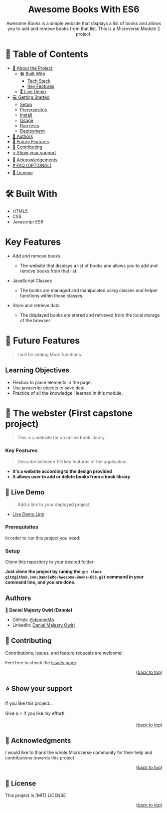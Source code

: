 <a name="readme-top"></a>

<div align="center">
  <br/>

  <h1><b>
Awesome Books With ES6</b></h1>
Awesome Books is a simple website that displays a list of books and allows you to add and remove books from that list. This is a Microverse Module 2 project.

</div>

# 📗 Table of Contents

- [📖 About the Project](#awesom-books)
  - [🛠 Built With](#built-with)
    - [Tech Stack](#tech-stack)
    - [Key Features](#key-features)
  - [🚀 Live Demo](#live-demo)
- [💻 Getting Started](#getting-started)
  - [Setup](#setup)
  - [Prerequisites](#prerequisites)
  - [Install](#install)
  - [Usage](#usage)
  - [Run tests](#run-tests)
  - [Deployment](#triangular_flag_on_post-deployment)
- [👥 Authors](#authors)
- [🔭 Future Features](#future-features)
- [🤝 Contributing](#contributing)
- [⭐️ Show your support](#support)
- [🙏 Acknowledgements](#acknowledgements)
- [❓ FAQ (OPTIONAL)](#faq)
- [📝 License](#license)

# 🛠 Built With

- HTML5
- CSS
- Javascript ES6

# Key Features

- Add and remove books

  - The website that displays a list of books and allows you to add and remove books from that list.

- JavaScript Classes

  - The books are managed and manipulated using classes and helper functions within those classes.

- Store and retrieve data
  - The displayed books are stored and retrieved from the local storage of the browser.

# 🔭 Future Features

> I will be adding More functions.

## Learning Objectives

- Flexbox to place elements in the page.
- Use javascript objects to save data.
- Practice of all the knowledge i learned in this module.

# 📖 The webster (First capstone project)

<a name="about-project"></a>

> This is a website for an online book library.

<!-- Features -->

### Key Features <a name="key-features"></a>

> Describe between 1-3 key features of the application.

- **It's a website according to the design provided**
- **It allows user to add or delete books from a book library**

<!-- LIVE DEMO -->

## 🚀 Live Demo <a name="live-demo"></a>

> Add a link to your deployed project.

- [Live Demo Link](https://github.com/DannieMo/Awesome-Books-ES6.git)

### Prerequisites

In order to run this project you need:

### Setup

Clone this repository to your desired folder:

**Just clone the project by runing the `git clone git@github.com:DannieMo/Awesome-Books-ES6.git` command in your command line, and you are done.**

<!-- AUTHORS -->

## Authors

👤 **Daniel Majesty Owiri (Dannie)**

- GitHub: [@dannieMo](https://github.com/DannieMo/)
- LinkedIn: [Daniel Majesty Owiri](https://linkedin.com/in/daniel-majesty-owiri/)

<!-- CONTRIBUTING -->

## 🤝 Contributing <a name="contributing"></a>

Contributions, issues, and feature requests are welcome!

Feel free to check the [issues page](../../issues/).

<p align="right">(<a href="#readme-top">back to top</a>)</p>

<!-- SUPPORT -->

## ⭐️ Show your support <a name="support"></a>

If you like this project...

Give a ⭐️ if you like my effort!

<p align="right">(<a href="#readme-top">back to top</a>)</p>

<!-- ACKNOWLEDGEMENTS -->

## 🙏 Acknowledgments <a name="acknowledgements"></a>

I would like to thank the whole Microverse community for their help and contributions towards this project.

<p align="right">(<a href="#readme-top">back to top</a>)</p>

<!-- LICENSE -->

## 📝 License <a name="license"></a>

This project is [MIT] LICENSE

<p align="right">(<a href="#readme-top">back to top</a>)</p>
